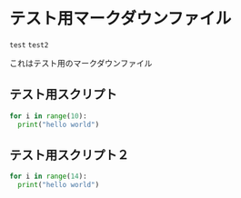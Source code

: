 # テスト用マークダウンファイル

`test` `test2`

これはテスト用のマークダウンファイル



## テスト用スクリプト

```python
for i in range(10):
  print("hello world")
```



## テスト用スクリプト２

```python
for i in range(14):
  print("hello world")
```

